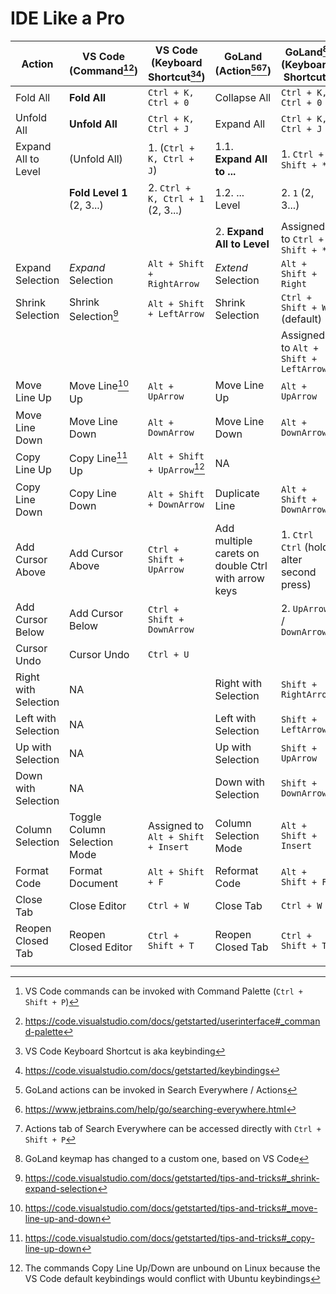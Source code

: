 # IDE Like a Pro

| Action               | VS Code (Command[^2][^2.2])  | VS Code (Keyboard Shortcut[^3][^3.2]) | GoLand (Action[^5][^5.1][^5.2])                    | GoLand[^1] (Keyboard Shortcut)           |
| -------------------- | ---------------------------- | ------------------------------------- | -------------------------------------------------- | ---------------------------------------- |
| Fold All             | **Fold All**                 | `Ctrl + K, Ctrl + 0`                  | Collapse All                                       | `Ctrl + K, Ctrl + 0`                     |
| Unfold All           | **Unfold All**               | `Ctrl + K, Ctrl + J`                  | Expand All                                         | `Ctrl + K, Ctrl + J`                     |
| Expand All to Level  | (Unfold All)                 | 1. (`Ctrl + K, Ctrl + J`)             | 1.1. **Expand All to ...**                         | 1. `Ctrl + Shift + *`                    |
|                      | **Fold Level 1** (2, 3...)   | 2. `Ctrl + K, Ctrl + 1` (2, 3...)     | 1.2. ... Level                                     | 2. `1` (2, 3...)                         |
|                      |                              |                                       | 2. **Expand All to Level**                         | Assigned to `Ctrl + Shift + *`           |
| Expand Selection     | _Expand_ Selection           | `Alt + Shift + RightArrow`            | _Extend_ Selection                                 | `Alt + Shift + Right`                    |
| Shrink Selection     | Shrink Selection[^6]         | `Alt + Shift + LeftArrow`             | Shrink Selection                                   | `Ctrl + Shift + W` (default)             |
|                      |                              |                                       |                                                    | Assigned to `Alt + Shift + LeftArrow`    |
| Move Line Up         | Move Line[^7] Up             | `Alt + UpArrow`                       | Move Line Up                                       | `Alt + UpArrow`                          |
| Move Line Down       | Move Line Down               | `Alt + DownArrow`                     | Move Line Down                                     | `Alt + DownArrow`                        |
| Copy Line Up         | Copy Line[^8] Up             | `Alt + Shift + UpArrow`[^8.2]         | NA                                                 |                                          |
| Copy Line Down       | Copy Line Down               | `Alt + Shift + DownArrow`             | Duplicate Line                                     | `Alt + Shift + DownArrow`                |
| Add Cursor Above     | Add Cursor Above             | `Ctrl + Shift + UpArrow`              | Add multiple carets on double Ctrl with arrow keys | 1. `Ctrl Ctrl` (hold alter second press) |
| Add Cursor Below     | Add Cursor Below             | `Ctrl + Shift + DownArrow`            |                                                    | 2. `UpArrow` / `DownArrow`               |
| Cursor Undo          | Cursor Undo                  | `Ctrl + U`                            |                                                    |                                          |
| Right with Selection | NA                           |                                       | Right with Selection                               | `Shift + RightArrow`                     |
| Left with Selection  | NA                           |                                       | Left with Selection                                | `Shift + LeftArrow`                      |
| Up with Selection    | NA                           |                                       | Up with Selection                                  | `Shift + UpArrow`                        |
| Down with Selection  | NA                           |                                       | Down with Selection                                | `Shift + DownArrow`                      |
| Column Selection     | Toggle Column Selection Mode | Assigned to `Alt + Shift + Insert`    | Column Selection Mode                              | `Alt + Shift + Insert`                   |
| Format Code          | Format Document              | `Alt + Shift + F`                     | Reformat Code                                      | `Alt + Shift + F`                        |
| Close Tab            | Close Editor                 | `Ctrl + W`                            | Close Tab                                          | `Ctrl + W`                               |
| Reopen Closed Tab    | Reopen Closed Editor         | `Ctrl + Shift + T`                    | Reopen Closed Tab                                  | `Ctrl + Shift + T`                       |
|                      |                              |                                       |                                                    |                                          |

[^1]: GoLand keymap has changed to a custom one, based on VS Code
[^2]: VS Code commands can be invoked with Command Palette (`Ctrl + Shift + P`)
[^2.2]: <https://code.visualstudio.com/docs/getstarted/userinterface#_command-palette>
[^3]: VS Code Keyboard Shortcut is aka keybinding
[^3.2]: <https://code.visualstudio.com/docs/getstarted/keybindings>
[^5]: GoLand actions can be invoked in Search Everywhere / Actions
[^5.1]: <https://www.jetbrains.com/help/go/searching-everywhere.html>
[^5.2]: Actions tab of Search Everywhere can be accessed directly with `Ctrl + Shift + P`
[^6]: <https://code.visualstudio.com/docs/getstarted/tips-and-tricks#_shrink-expand-selection>
[^7]: <https://code.visualstudio.com/docs/getstarted/tips-and-tricks#_move-line-up-and-down>
[^8]: <https://code.visualstudio.com/docs/getstarted/tips-and-tricks#_copy-line-up-down>
[^8.2]: The commands Copy Line Up/Down are unbound on Linux because the VS Code default keybindings would conflict with Ubuntu keybindings
